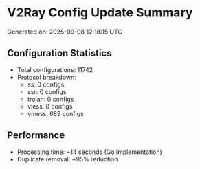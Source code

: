 # V2Ray Config Update Summary
Generated on: 2025-09-08 12:18:15 UTC

## Configuration Statistics
- Total configurations: 11742
- Protocol breakdown:
  - ss: 0 configs
  - ssr: 0 configs
  - trojan: 0 configs
  - vless: 0 configs
  - vmess: 689 configs

## Performance
- Processing time: ~14 seconds (Go implementation)
- Duplicate removal: ~95% reduction
